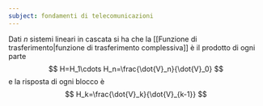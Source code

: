 ```yaml
---
subject: fondamenti di telecomunicazioni
---
```

Dati $n$ sistemi lineari in cascata si ha che la [[Funzione di trasferimento|funzione di trasferimento complessiva]] è il prodotto di ogni parte
$$
H=H_1\cdots H_n=\frac{\dot{V}_n}{\dot{V}_0}
$$
e la risposta di ogni blocco è
$$
H_k=\frac{\dot{V}_k}{\dot{V}_{k-1}}
$$